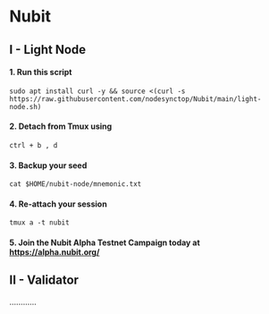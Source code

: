 # Nubit

## I - Light Node
#### 1. Run this script
```
sudo apt install curl -y && source <(curl -s https://raw.githubusercontent.com/nodesynctop/Nubit/main/light-node.sh)
```
#### 2. Detach from Tmux using
`ctrl + b , d`
#### 3. Backup your seed
```
cat $HOME/nubit-node/mnemonic.txt
```
#### 4. Re-attach your session
```
tmux a -t nubit
```
#### 5. Join the Nubit Alpha Testnet Campaign today at https://alpha.nubit.org/

## II - Validator
............

